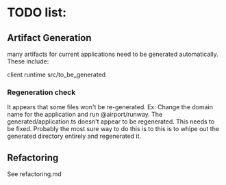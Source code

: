 # TODO list:

## Artifact Generation
many artifacts for current applications need to be generated automatically.  These include:

client
runtime
src/to_be_generated

### Regeneration check
It appears that some files won't be re-generated.  Ex:  Change the domain name for the
application and run @airport/runway.  The generated/application.ts doesn't appear to
be regenerated.  This needs to be fixed.  Probably the most sure way to do this is
to this is to whipe out the generated directory entirely and regenerated it.

## Refactoring
See refactoring.md